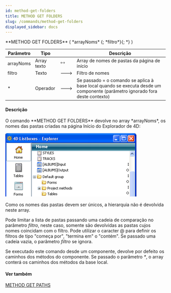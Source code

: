 ```yaml
---
id: method-get-folders
title: METHOD GET FOLDERS
slug: /commands/method-get-folders
displayed_sidebar: docs
---
```


<!--REF #_command_.METHOD GET FOLDERS.Syntax-->**METHOD GET FOLDERS** ( *arrayNoms* {; *filtro*}{; *} )<!-- END REF-->
<!--REF #_command_.METHOD GET FOLDERS.Params-->
| Parâmetro | Tipo |  | Descrição |
| --- | --- | --- | --- |
| arrayNoms | Array texto | &#x1F858; | Array de nomes de pastas da página de início |
| filtro | Texto | &#x1F852; | Filtro de nomes |
| * | Operador | &#x1F852; | Se passado = o comando se aplica à base local quando se executa desde um componente (parâmetro ignorado fora deste contexto) |

<!-- END REF-->

#### Descrição 

<!--REF #_command_.METHOD GET FOLDERS.Summary-->O comando **METHOD GET FOLDERS** devolve no array *arrayNoms*, os nomes das pastas criadas na página Início do Explorador de 4D:  
![](../assets/en/commands/pict837666.en.png)  
  
Como os nomes das pastas devem ser únicos, a hierarquia não é devolvida neste array.<!-- END REF-->   
  
Pode limitar a lista de pastas passando uma cadeia de comparação no parâmetro *filtro*, neste caso, somente são devolvidas as pastas cujos nomes coincidam com o filtro. Pode utilizar o caracter @ para definir os filtros de tipo "começa por", "termina em" o "contém". Se passado uma cadeia vazia, o parâmetro *filtro* se ignora.   
  
Se executado este comando desde um componente, devolve por defeito os caminhos dos métodos do componente. Se passado o parâmetro *\**, o array conterá os caminhos dos métodos da base local.

#### Ver também 

[METHOD GET PATHS](method-get-paths.md)  